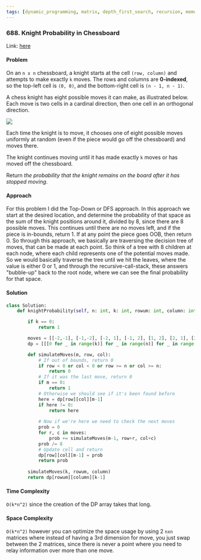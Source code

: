 ```yaml
---
tags: [dynamic_programming, matrix, depth_first_search, recursion, memoization]
---
```

### 688. Knight Probability in Chessboard

Link: [here](https://leetcode.com/problems/knight-probability-in-chessboard/description/)

#### Problem
On an `n x n` chessboard, a knight starts at the cell `(row, column)` and attempts to make exactly `k` moves. The rows and columns are **0-indexed**, so the top-left cell is `(0, 0)`, and the bottom-right cell is `(n - 1, n - 1)`.

A chess knight has eight possible moves it can make, as illustrated below. Each move is two cells in a cardinal direction, then one cell in an orthogonal direction.

![](https://assets.leetcode.com/uploads/2018/10/12/knight.png)

Each time the knight is to move, it chooses one of eight possible moves uniformly at random (even if the piece would go off the chessboard) and moves there.

The knight continues moving until it has made exactly `k` moves or has moved off the chessboard.

Return _the probability that the knight remains on the board after it has stopped moving_.

#### Approach
For this problem I did the Top-Down or DFS approach. In this approach we start at the desired location, and determine the probability of that space as the sum of the knight positions around it, divided by 8, since there are 8 possible moves. This continues until there are no moves left, and if the piece is in-bounds, return 1. If at any point the piece goes OOB, then return 0. So through this approach, we basically are traversing the decision tree of moves, that can be made at each point. So think of a tree with 8 children at each node, where each child represents one of the potential moves made.
So we would basically traverse the tree until we hit the leaves, where the value is either 0 or 1, and through the recursive-call-stack, these answers "bubble-up" back to the root node, where we can see the final probability for that space.

#### Solution
```python 
class Solution:
    def knightProbability(self, n: int, k: int, rowum: int, column: int) -> float:

        if k == 0:
            return 1

        moves = [[-2,-1], [-1,-2], [-2, 1], [-1, 2], [1, 2], [2, 1], [2, -1], [1, -2]]
        dp = [[[0 for _ in range(k)] for _ in range(n)] for _ in range(n)]

        def simulateMoves(m, row, col):
            # If out of bounds, return 0
            if row < 0 or col < 0 or row >= n or col >= n:
                return 0
            # If it was the last move, return 0 
            if m == 0:
                return 1
            # Otherwise we should see if it's been found before
            here = dp[row][col][m-1]
            if here != 0:
                return here
            
            # Now if we're here we need to check the next moves
            prob = 0
            for r, c in moves:
                prob += simulateMoves(m-1, row+r, col+c)
            prob /= 8
            # Update cell and return
            dp[row][col][m-1] = prob
            return prob
        
        simulateMoves(k, rowum, column)
        return dp[rowum][column][k-1]
```

#### Time Complexity
`O(k*n^2)` since the creation of the DP array takes that long.

#### Space Complexity
`O(k*n^2)` however you can optimize the space usage by using 2 `nxn` matrices where instead of having a 3rd dimension for move, you just swap between the 2 matrices, since there is never a point where you need to relay information over more than one move.
